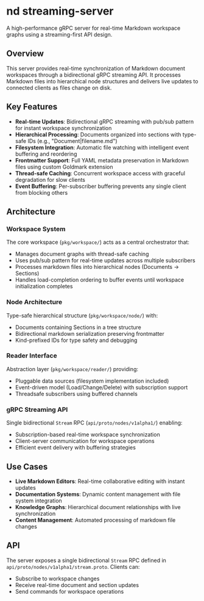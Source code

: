 # nd streaming-server

A high-performance gRPC server for real-time Markdown workspace graphs using a streaming-first API design.

## Overview

This server provides real-time synchronization of Markdown document workspaces through a bidirectional gRPC streaming API. It processes Markdown files into hierarchical node structures and delivers live updates to connected clients as files change on disk.

## Key Features

- **Real-time Updates**: Bidirectional gRPC streaming with pub/sub pattern for instant workspace synchronization
- **Hierarchical Processing**: Documents organized into sections with type-safe IDs (e.g., "Document|filename.md")  
- **Filesystem Integration**: Automatic file watching with intelligent event buffering and reordering
- **Frontmatter Support**: Full YAML metadata preservation in Markdown files using custom Goldmark extension
- **Thread-safe Caching**: Concurrent workspace access with graceful degradation for slow clients
- **Event Buffering**: Per-subscriber buffering prevents any single client from blocking others

## Architecture

### Workspace System
The core workspace (`pkg/workspace/`) acts as a central orchestrator that:
- Manages document graphs with thread-safe caching
- Uses pub/sub pattern for real-time updates across multiple subscribers  
- Processes markdown files into hierarchical nodes (Documents → Sections)
- Handles load-completion ordering to buffer events until workspace initialization completes

### Node Architecture
Type-safe hierarchical structure (`pkg/workspace/node/`) with:
- Documents containing Sections in a tree structure
- Bidirectional markdown serialization preserving frontmatter
- Kind-prefixed IDs for type safety and debugging

### Reader Interface
Abstraction layer (`pkg/workspace/reader/`) providing:
- Pluggable data sources (filesystem implementation included)
- Event-driven model (Load/Change/Delete) with subscription support
- Threadsafe subscribers using buffered channels

### gRPC Streaming API
Single bidirectional `Stream` RPC (`api/proto/nodes/v1alpha1/`) enabling:
- Subscription-based real-time workspace synchronization
- Client-server communication for workspace operations
- Efficient event delivery with buffering strategies

## Use Cases

- **Live Markdown Editors**: Real-time collaborative editing with instant updates
- **Documentation Systems**: Dynamic content management with file system integration  
- **Knowledge Graphs**: Hierarchical document relationships with live synchronization
- **Content Management**: Automated processing of markdown file changes

## API

The server exposes a single bidirectional `Stream` RPC defined in `api/proto/nodes/v1alpha1/stream.proto`. Clients can:
- Subscribe to workspace changes
- Receive real-time document and section updates  
- Send commands for workspace operations


